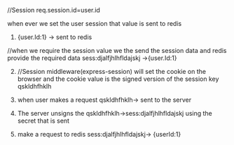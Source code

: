 //Session
req.session.id=user.id

when ever we set the user session that value is sent to redis

1. {user.Id:1} -> sent to redis

//when we require the session value we the send the session data and redis provide the required data
sess:djalfjhlhfldajskj ->{user.Id:1}

2. //Session middleware(express-session) will set the cookie on the browser and the cookie value is the signed version of the session key
   qskldhfhklh

3. when user makes a request qskldhfhklh-> sent to the server

4. The server unsigns the qskldhfhklh->sess:djalfjhlhfldajskj using the secret that is sent

5. make a request to redis sess:djalfjhlhfldajskj-> {userId:1}
